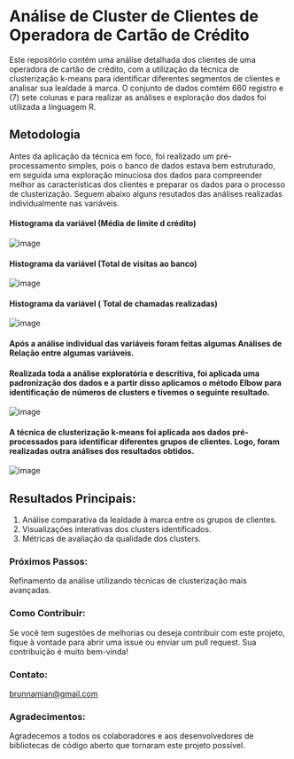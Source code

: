 # Análise de Cluster de Clientes de Operadora de Cartão de Crédito

Este repositório contém uma análise detalhada dos clientes de uma operadora de cartão de crédito, com a utilização da técnica de clusterização k-means para identificar diferentes segmentos de clientes e analisar sua lealdade à marca. O conjunto de dados comtém 660 registro e (7) sete colunas e para realizar as análises e exploração dos dados foi utilizada a linguagem R.

## Metodologia
Antes da aplicação da técnica em foco, foi realizado um pré-processamento simples, pois o banco de dados estava bem estruturado, em seguida uma exploração minuciosa dos dados para compreender melhor as características dos clientes e preparar os dados para o processo de clusterização.
Seguem abaixo alguns resutados das análises realizadas individualmente nas variáveis.

#### Histograma da variável (Média de limite d crédito)
![image](https://github.com/AurelianoGon/An-lise_cluster_banco/assets/106711467/6649de3f-f539-47dd-a7f9-ccd700d4e64c)

#### Histograma da variável (Total de visitas ao banco)
![image](https://github.com/AurelianoGon/An-lise_cluster_banco/assets/106711467/08e18f3d-8100-4b20-b69b-ba782020d671)

#### Histograma da variável ( Total de chamadas realizadas)
![image](https://github.com/AurelianoGon/An-lise_cluster_banco/assets/106711467/a6283ab0-4e15-41e7-96fa-1a19729cc48e)


#### Após a análise individual das variáveis foram feitas algumas Análises de Relação entre algumas variáveis.
#### Realizada toda a análise exploratória e descritiva, foi aplicada uma padronização dos dados e a partir disso aplicamos o método Elbow para identificação de números de clusters e tivemos o seguinte resultado.

![image](https://github.com/AurelianoGon/An-lise_cluster_banco/assets/106711467/1de55f77-234f-4b35-8502-7f73a9b14d33)


#### A técnica de clusterização k-means foi aplicada aos dados pré-processados para identificar diferentes grupos de clientes. Logo, foram realizadas outra análises dos resultados obtidos.

![image](https://github.com/AurelianoGon/An-lise_cluster_banco/assets/106711467/eec8fcd5-db6e-4d68-83e3-15b7f5b88eb1)


## Resultados Principais:
1. Análise comparativa da lealdade à marca entre os grupos de clientes.
2. Visualizações interativas dos clusters identificados.
3. Métricas de avaliação da qualidade dos clusters.

### Próximos Passos:
Refinamento da análise utilizando técnicas de clusterização mais avançadas.


### Como Contribuir:
Se você tem sugestões de melhorias ou deseja contribuir com este projeto, fique à vontade para abrir uma issue ou enviar um pull request. Sua contribuição é muito bem-vinda!

### Contato:
brunnamian@gmail.com

### Agradecimentos:
Agradecemos a todos os colaboradores e aos desenvolvedores de bibliotecas de código aberto que tornaram este projeto possível.

